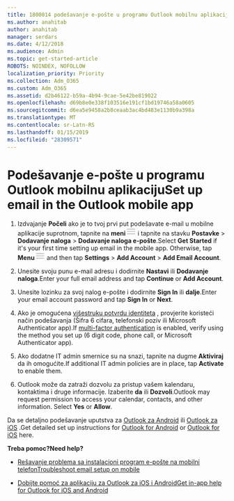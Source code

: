 ```yaml
---
title: 1800014 podešavanje e-pošte u programu Outlook mobilnu aplikaciju
ms.author: anahitab
author: anahitab
manager: serdars
ms.date: 4/12/2018
ms.audience: Admin
ms.topic: get-started-article
ROBOTS: NOINDEX, NOFOLLOW
localization_priority: Priority
ms.collection: Adm_O365
ms.custom: Adm_O365
ms.assetid: d2b46122-b59a-4b94-9cae-5e42be819022
ms.openlocfilehash: d69b8e0e338f103516e191cf1bd19746a58a0605
ms.sourcegitcommit: d6ea5e9458a2b8ceaab3ac4bd483e1130b9a398a
ms.translationtype: MT
ms.contentlocale: sr-Latn-RS
ms.lasthandoff: 01/15/2019
ms.locfileid: "28309571"
---
```

# <a name="set-up-email-in-the-outlook-mobile-app"></a><span data-ttu-id="d4168-102">Podešavanje e-pošte u programu Outlook mobilnu aplikaciju</span><span class="sxs-lookup"><span data-stu-id="d4168-102">Set up email in the Outlook mobile app</span></span>

1. <span data-ttu-id="d4168-p101">Izdvajanje **Počeli** ako je to tvoj prvi put podešavate e-mail u mobilne aplikacije suprotnom, tapnite na **meni**![The Menu button](media/265b9089-9630-42dd-a244-d9a412d8fe47.png) i tapnite na stavku **Postavke** \> **Dodavanje naloga** \> **Dodavanje naloga e-pošte**.</span><span class="sxs-lookup"><span data-stu-id="d4168-p101">Select **Get Started** if it's your first time setting up email in the mobile app. Otherwise, tap **Menu**![The Menu button](media/265b9089-9630-42dd-a244-d9a412d8fe47.png) and then tap **Settings** \> **Add Account** \> **Add Email Account**.</span></span> 
    
2. <span data-ttu-id="d4168-105">Unesite svoju punu e-mail adresu i dodirnite **Nastavi** ili **Dodavanje naloga**.</span><span class="sxs-lookup"><span data-stu-id="d4168-105">Enter your full email address and tap **Continue** or **Add Account**.</span></span>
    
3. <span data-ttu-id="d4168-106">Unesite lozinku za svoj nalog e-pošte i dodirnite **Sign In** ili **dalje**.</span><span class="sxs-lookup"><span data-stu-id="d4168-106">Enter your email account password and tap **Sign In** or **Next**.</span></span> 
    
4. <span data-ttu-id="d4168-107">Ako je omogućena [višestruku potvrdu identiteta](https://support.office.com/article/8f0454b2-f51a-4d9c-bcde-2c48e41621c6.aspx) , provjerite koristeći način podešavanja (Šifra 6 cifara, telefonski poziv ili Microsoft Authenticator app).</span><span class="sxs-lookup"><span data-stu-id="d4168-107">If [multi-factor authentication](https://support.office.com/article/8f0454b2-f51a-4d9c-bcde-2c48e41621c6.aspx) is enabled, verify using the method you set up (6 digit code, phone call, or Microsoft Authenticator app).</span></span> 
    
5. <span data-ttu-id="d4168-108">Ako dodatne IT admin smernice su na snazi, tapnite na dugme **Aktiviraj** da ih omogućite.</span><span class="sxs-lookup"><span data-stu-id="d4168-108">If additional IT admin policies are in place, tap **Activate** to enable them.</span></span> 
    
6. <span data-ttu-id="d4168-p102">Outlook može da zatraži dozvolu za pristup vašem kalendaru, kontaktima i druge informacije. Izaberite **da** ili **Dozvoli**.</span><span class="sxs-lookup"><span data-stu-id="d4168-p102">Outlook may request permission to access your calendar, contacts, and other information. Select **Yes** or **Allow**.</span></span> 
    
<span data-ttu-id="d4168-111">Da se detaljno podešavanje uputstva za [Outlook za Android](https://support.office.com/article/886db551-8dfa-4fd5-b835-f8e532091872.aspx) ili [Outlook za iOS](https://support.office.com/article/b2de2161-cc1d-49ef-9ef9-81acd1c8e234.aspx) .</span><span class="sxs-lookup"><span data-stu-id="d4168-111">Get detailed set up instructions for [Outlook for Android](https://support.office.com/article/886db551-8dfa-4fd5-b835-f8e532091872.aspx) or [Outlook for iOS](https://support.office.com/article/b2de2161-cc1d-49ef-9ef9-81acd1c8e234.aspx) here.</span></span> 
  
 <span data-ttu-id="d4168-112">**Treba pomoc?**</span><span class="sxs-lookup"><span data-stu-id="d4168-112">**Need help?**</span></span>
  
- [<span data-ttu-id="d4168-113">Rešavanje problema sa instalacioni program e-pošte na mobilni telefon</span><span class="sxs-lookup"><span data-stu-id="d4168-113">Troubleshoot email setup on mobile</span></span>](https://support.office.com/article/a264ef01-9c88-48fb-9285-7017e4f31f02.aspx)
    
- [<span data-ttu-id="d4168-114">Dobijte pomoć za aplikaciju za Outlook za iOS i Android</span><span class="sxs-lookup"><span data-stu-id="d4168-114">Get in-app help for Outlook for iOS and Android</span></span>](https://support.office.com/article/218a22d1-9fa5-4889-b689-de1c63493243.aspx#ID0EAABAAA=Contact_Support)
    

